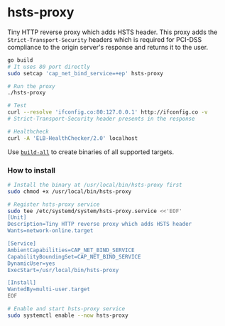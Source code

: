 hsts-proxy
========
Tiny HTTP reverse proxy which adds HSTS header. This proxy adds the
`Strict-Transport-Security` headers which is required for PCI-DSS compliance to
the origin server's response and returns it to the user.

```bash
go build
# It uses 80 port directly
sudo setcap 'cap_net_bind_service=+ep' hsts-proxy

# Run the proxy
./hsts-proxy

# Test
curl --resolve 'ifconfig.co:80:127.0.0.1' http://ifconfig.co -v
# Strict-Transport-Security header presents in the response

# Healthcheck
curl -A 'ELB-HealthChecker/2.0' localhost
```

Use [`build-all`] to create binaries of all supported targets.

### How to install
```bash
# Install the binary at /usr/local/bin/hsts-proxy first
sudo chmod +x /usr/local/bin/hsts-proxy

# Register hsts-proxy service
sudo tee /etc/systemd/system/hsts-proxy.service <<'EOF'
[Unit]
Description=Tiny HTTP reverse proxy which adds HSTS header
Wants=network-online.target

[Service]
AmbientCapabilities=CAP_NET_BIND_SERVICE
CapabilityBoundingSet=CAP_NET_BIND_SERVICE
DynamicUser=yes
ExecStart=/usr/local/bin/hsts-proxy

[Install]
WantedBy=multi-user.target
EOF

# Enable and start hsts-proxy service
sudo systemctl enable --now hsts-proxy
```

[`build-all`]: build-all

